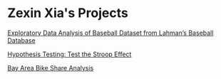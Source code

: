 # Zexin Xia's Projects

[Exploratory Data Analysis of Baseball Dataset from Lahman’s Baseball Database](http://htmlpreview.github.io/?https://github.com/zxia924/zexin_xia_project/blob/master/Baseball%20Project/Investigate%20a%20Dataset%20with%20Python.html)

[Hypothesis Testing: Test the Stroop Effect](http://htmlpreview.github.io/?https://github.com/zxia924/zexin_xia_project/blob/master/A%20Test%20of%20the%20Stroop%20Effect.html)

[Bay Area Bike Share Analysis](http://htmlpreview.github.io/?https://github.com/zxia924/zexin_xia_project/blob/master/Bay_Area_Bike_Share_Analysis.html)
